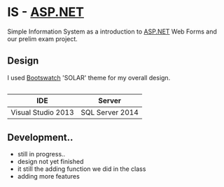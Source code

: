 # IS - [ASP.NET](https://www.asp.net)
Simple Information System as a introduction to [ASP.NET](https://www.asp.net) Web Forms and our prelim exam project.

## Design
I used [Bootswatch](https://bootswatch.com/) 'SOLAR' theme for my overall design.

##
IDE|Server
--------------------- | ----------------------------
 Visual Studio 2013   | SQL Server 2014


## Development..
- still in progress..
- design not yet finished
- it still the adding function we did in the class
- adding more features


